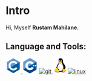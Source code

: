 # Intro
Hi, Myself **Rustam Mahilane.**  

<h2 align = left>Language and Tools:</h2>
<p align="left"> <a href="https://www.learncpp.com/" target="_blank" rel="noreferrer"><img src="https://raw.githubusercontent.com/devicons/devicon/master/icons/c/c-original.svg" alt="c" width="40" height="40"/> </a>
<a href="https://www.gnu.org/software/libc/manual/html_mono/libc.html" target ="_blank" rel="norefferer"><img src="https://raw.githubusercontent.com/devicons/devicon/master/icons/cplusplus/cplusplus-original.svg" alt="cplusplus" width="40" height="40"/></a>
<a href="https://git-scm.com/" target="_blank" rel="noreferrer"> <img src="https://www.vectorlogo.zone/logos/git-scm/git-scm-icon.svg" alt="git" width="40" height="40"/> </a>
<a href="https://start.fedoraproject.org/" target="_blank" rel="noreferrer"><img src="https://raw.githubusercontent.com/devicons/devicon/master/icons/linux/linux-original.svg" alt="linux" width="40" height="40"/></a><a href="https://www.freecodecamp.org/news/shell-scripting-crash-course-how-to-write-bash-scripts-in-linux/" target="_blank" rel="noreferrer"><img src="https://www.vectorlogo.zone/logos/gnu_bash/gnu_bash-official.svg" alt="linux" width="80" height="40"/></a></p>
